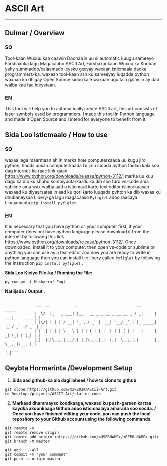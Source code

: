 # ASCII Art
-----

## Dulmar / Overview
### SO 
Tool-kaan Wuxuu kaa caawin Doonaa in uu si automatic kuugu sameeyo Farshaxnka lagu Magacaabo ASCII Art, Farshaxankaan Wuxuu ka Kooban yahy summaddo/calaamado leysku geeyay waxaan isticmaala dadka programmers-ka. waxaan tool-kaan aan ku sameeyay luqadda python waxaan ka dhigay Open Source sidoo kale waxaan ugu tala galay in ay dad walba kaa faa'ideystaan. 

### EN
This tool will help you to automatically create ASCII art, this art consists of laser symbols used by programmers. I made this tool in Python language and made it Open Source and I intend for everyone to benefit from it.



## Sida Loo Isticmaalo / How to use

### SO
waxaa laga maarmaan ah in marka hore computerkaada uu kugu jiro python, haddii uusan computerkaada ku jirin luqada python fadlan kala soo dag internet-ka raac link-gaan https://www.python.org/downloads/release/python-3112/, marka uu kuu dago ka dib ku shubo kombiyuutarkaadi.
ka dib soo furo vs-code ama sublime ama wax walba aad u isticmaali karto text editor islmarkaasan waxaad ku diyaarsataa in aad ku qori karto luuqada pyhton ka dib waxaa ku dhubaneysaa Libery-ga lagu magacaabo `Pyfiglet` adoo raacaya tilmaamanta `pip install pyfiglet`.

### EN
It is necessary that you have python on your computer first, if your computer does not have python language please download it from the internet by following this link https://www.python.org/downloads/release/python-3112/, Once downloaded, Install it to your computer.
then open vs-code or sublime or anything you can use as a text editor and now you are ready to write in python language then you can install the libery called `Pyfiglet` by following the instruction `pip install pyfiglet` .



**Sida Loo Kiciyo File-ka / Running the File:**
```
py run.py -t Musharraf-Faqi
```


**Natiijada / Output :**

```

              __  __           _                           __       _____           _
             |  \/  |_   _ ___| |__   __ _ _ __ _ __ __ _ / _|     |  ___|_ _  __ _(_)
             | |\/| | | | / __| '_ \ / _` | '__| '__/ _` | |_ _____| |_ / _` |/ _` | |
             | |  | | |_| \__ \ | | | (_| | |  | | | (_| |  _|_____|  _| (_| | (_| | |
             |_|  |_|\__,_|___/_| |_|\__,_|_|  |_|  \__,_|_|       |_|  \__,_|\__, |_|
                                                                                 |_|```
```

## Qeybta Hormarinta /Development Setup

1. **Sida aad github-ka ula dagi laheed / how to clone to github**
```
git clone https://github.com/m2k2020/ASCii-Art.git
cd Desktops/projects/ASCII-Art/starter_code 
```

2.  **Markaad dhammayso  koodkaaga, waxaad ku push-gareen kartaa kaydka akoonkaaga Github adoo isticmaalaya amarada soo socda. / Once you have finished editing your code, you can push the local repository to your Github account using the following commands.**
```
git remote -v 
git remote remove origin 
git remote add origin <https://github.com/<USERNAME>/<REPO_NAME>.git>
git branch -M master

git add . --all   
git commit -m "your comment"
git push -u origin master
```